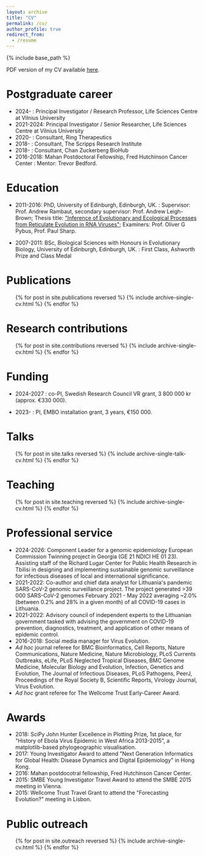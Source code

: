```yaml
---
layout: archive
title: "CV"
permalink: /cv/
author_profile: true
redirect_from:
  - /resume
---
```


{% include base_path %}

PDF version of my CV available [here](http://evogytis.github.io/files/gd_cv.pdf).

Postgraduate career
======

* 2024- : Principal Investigator / Research Professor, Life Sciences Centre at Vilnius University
* 2021-2024: Principal Investigator / Senior Researcher, Life Sciences Centre at Vilnius University
* 2020- : Consultant, Ring Therapeutics
* 2018- : Consultant, The Scripps Research Institute
* 2018- : Consultant, Chan Zuckerberg BioHub
* 2016-2018: Mahan Postdoctoral Fellowship, Fred Hutchinson Cancer Center
: Mentor: Trevor Bedford.

Education
======

* 2011-2016: PhD, University of Edinburgh, Edinburgh, UK.
: Supervisor: Prof. Andrew Rambaut, secondary supervisor: Prof. Andrew Leigh-Brown; Thesis title: ["Inference of Evolutionary and Ecological Processes from Reticulate Evolution in RNA Viruses"](https://www.era.lib.ed.ac.uk/handle/1842/20442); Examiners: Prof. Oliver G Pybus, Prof. Paul Sharp.

* 2007-2011: BSc, Biological Sciences with Honours in Evolutionary Biology, University of Edinburgh, Edinburgh, UK.
: First Class, Ashworth Prize and Class Medal

Publications
======

  <ul>{% for post in site.publications reversed %}
    {% include archive-single-cv.html %}
  {% endfor %}</ul>

Research contributions
======

  <ul>{% for post in site.contributions reversed %}
    {% include archive-single-cv.html %}
  {% endfor %}</ul>

Funding
======

* 2024-2027 : co-PI, Swedish Research Council VR grant, 3 800 000 kr (approx. €330 000).

* 2023- : PI, EMBO installation grant, 3 years, €150 000.

Talks
======

  <ul>{% for post in site.talks reversed %}
    {% include archive-single-talk-cv.html %}
  {% endfor %}</ul>

Teaching
======

  <ul>{% for post in site.teaching reversed %}
    {% include archive-single-cv.html %}
  {% endfor %}</ul>

Professional service
======

* 2024-2026: Component Leader for a genomic epidemiology European Commission Twinning project in Georgia (GE 21 NDICI HE 01 23). Assisting staff of the Richard Lugar Center for Public Health Research in Tbilisi in designing and implementing sustainable genomic surveillance for infectious diseases of local and international significance.
* 2021-2022: Co-author and chief data analyst for Lithuania's pandemic SARS-CoV-2 genomic surveillance project. The project generated >39 000 SARS-CoV-2 genomes February 2021 - May 2022 averaging ~2.0% (between 0.2% and 28% in a given month) of all COVID-19 cases in Lithuania.
* 2021-2022: Advisory council of independent experts to the Lithuanian government tasked with advising the government on COVID-19 prevention, diagnostics, treatment, and application of other means of epidemic control.
* 2016-2018: Social media manager for Virus Evolution.
* _Ad hoc_ journal referee for BMC Bioinformatics, Cell Reports, Nature Communications, Nature Medicine, Nature Microbiology, PLoS Currents Outbreaks, eLife, PLoS Neglected Tropical Diseases, BMC Genome Medicine, Molecular Biology and Evolution, Infection, Genetics and Evolution, The Journal of Infectious Diseases, PLoS Pathogens, PeerJ, Proceedings of the Royal Society B, Scientific Reports, Virology Journal, Virus Evolution.
* _Ad hoc_ grant referee for The Wellcome Trust Early-Career Award.

Awards
======

* 2018: SciPy John Hunter Excellence in Plotting Prize, 1st place, for "History of Ebola Virus Epidemic in West Africa 2013-2015", a matplotlib-based phylogeographic visualisation.
* 2017: Young Investigator Award to attend "Next Generation Informatics for Global Health: Disease Dynamics and Digital Epidemiology" in Hong Kong.
* 2016: Mahan postdocotral fellowship, Fred Hutchinson Cancer Center.
* 2015: SMBE Young Investigator Travel Award to attend the SMBE 2015 meeting in Vienna.
* 2015: Wellcome Trust Travel Grant to attend the "Forecasting Evolution?" meeting in Lisbon.

Public outreach
======

<ul>{% for post in site.outreach reversed %}
  {% include archive-single-cv.html %}
{% endfor %}</ul>
